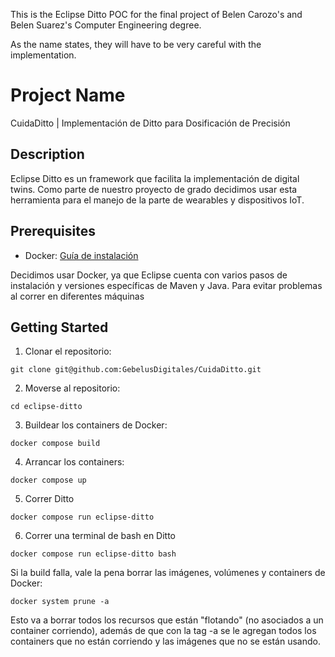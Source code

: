 This is the Eclipse Ditto POC for the final project of Belen Carozo's and Belen Suarez's Computer Engineering degree.

As the name states, they will have to be very careful with the implementation.

# Project Name

CuidaDitto | Implementación de Ditto para Dosificación de Precisión

## Description

Eclipse Ditto es un framework que facilita la implementación de digital twins. Como parte de nuestro proyecto de grado decidimos usar esta herramienta para el manejo de la parte de wearables y dispositivos IoT.

## Prerequisites

- Docker: [Guía de instalación](https://docs.docker.com/get-docker/)

Decidimos usar Docker, ya que Eclipse cuenta con varios pasos de instalación y versiones específicas de Maven y Java. Para evitar problemas al correr en diferentes máquinas

## Getting Started

1. Clonar el repositorio:

```
git clone git@github.com:GebelusDigitales/CuidaDitto.git
```

2. Moverse al repositorio:

```
cd eclipse-ditto
```

3. Buildear los containers de Docker:

```
docker compose build
```

4. Arrancar los containers:

```
docker compose up
```

5. Correr Ditto

```
docker compose run eclipse-ditto
```

6. Correr una terminal de bash en Ditto

```
docker compose run eclipse-ditto bash
```

Si la build falla, vale la pena borrar las imágenes, volúmenes y containers de Docker:

```
docker system prune -a
```

Esto va a borrar todos los recursos que están "flotando" (no asociados a un container corriendo), además de que con la tag -a se le agregan todos los containers que no están corriendo y las imágenes que no se están usando.
